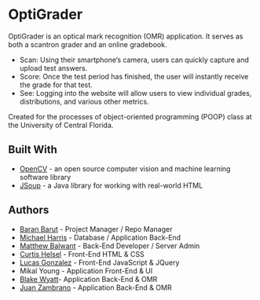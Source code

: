 # OptiGrader

OptiGrader is an optical mark recognition (OMR) application. It serves as both a scantron grader and an online gradebook.

- Scan: Using their smartphone’s camera, users can quickly capture and upload test answers.
- Score: Once the test period has finished, the user will instantly receive the grade for that test.
- See: Logging into the website will allow users to view individual grades, distributions, and various other metrics.

Created for the processes of object-oriented programming (POOP) class at the University of Central Florida.

## Built With

- [OpenCV](https://opencv.org) - an open source computer vision and machine learning software library
- [JSoup](https://jsoup.org) - a Java library for working with real-world HTML

## Authors

- [Baran Barut](https://github.com/Bonfire) - Project Manager / Repo Manager
- [Michael Harris](https://github.com/ventusboy) - Database / Application Back-End
- [Matthew Balwant](https://github.com/mahabal) - Back-End Developer / Server Admin
- [Curtis Helsel](https://github.com/curtishelsel) - Front-End HTML & CSS
- [Lucas Gonzalez](https://github.com/gonzalezL) - Front-End JavaScript & JQuery
- Mikal Young - Application Front-End & UI
- [Blake Wyatt](https://github.com/nabakin)- Application Back-End & OMR
- [Juan Zambrano](https://github.com/jpzp) - Application Back-End & OMR